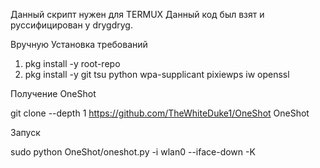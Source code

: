 Данный скрипт нужен для TERMUX
Данный код был взят и руссифицирован у drygdryg.

Вручную
Установка требований

1) pkg install -y root-repo
2) pkg install -y git tsu python wpa-supplicant pixiewps iw openssl

Получение OneShot

git clone --depth 1 https://github.com/TheWhiteDuke1/OneShot OneShot

Запуск

sudo python OneShot/oneshot.py -i wlan0 --iface-down -K
